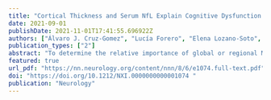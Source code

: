 ```yaml
---
title: "Cortical Thickness and Serum NfL Explain Cognitive Dysfunction in Newly Diagnosed Patients With Multiple Sclerosis"
date: 2021-09-01
publishDate: 2021-11-01T17:41:55.696922Z
authors: ["Álvaro J. Cruz-Gomez", "Lucía Forero", "Elena Lozano-Soto", "Fátima Cano-Cano", "Florencia Sanmartino", "Raúl Rashid-López", "José Paz-Expósito", "Jaime D. Gómez Ramirez", "Raúl Espinosa-Rosso", "Javier J. González-Rosa"]
publication_types: ["2"]
abstract: "To determine the relative importance of global or regional MRI and blood markers of neurodegeneration and neuroaxonal injury in predicting cognitive performance for recently diagnosed patients with multiple sclerosis (MS)."
featured: true
url_pdf: "https://nn.neurology.org/content/nnn/8/6/e1074.full-text.pdf"
doi: "https://doi.org/10.1212/NXI.0000000000001074 "
publication: "Neurology"
---
```

